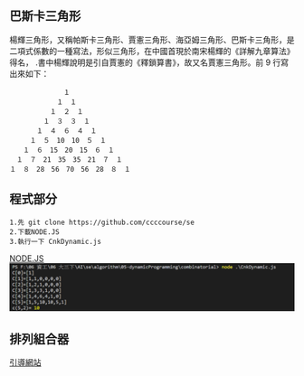 巴斯卡三角形
-
楊輝三角形，又稱帕斯卡三角形、賈憲三角形、海亞姆三角形、巴斯卡三角形，是二項式係數的一種寫法，形似三角形，在中國首現於南宋楊輝的《詳解九章算法》得名，
.書中楊輝說明是引自賈憲的《釋鎖算書》，故又名賈憲三角形。前 9 行寫出來如下：

```
　　　　　　　　１
　　　　　　　１　１
　　　　　　１　２　１
　　　　　１　３　３　１
　　　　１　４　６　４　１
　　　１　５　10　10　５　１
　　１　６　15　20　15　６　１
　１　７　21　35　35　21　７　１
１　８　28　56　70　56　28　８　１
```



程式部分
-
```
1.先 git clone https://github.com/ccccourse/se
2.下載NODE.JS      
3.執行一下 CnkDynamic.js
```
[NODE.JS](https://nodejs.org/en/)
![image](https://github.com/TKTim/ai108b/blob/master/Day0604/1.png)

排列組合器
-
[引導網站](http://gadget.chienwen.net/x/math/percomb?fbclid=IwAR1v93Y2ZznaTBGHnteoB2PbmjB7uJQ7Y_5LqzEm8-6U_RHa9P1DoM7kSYU)






